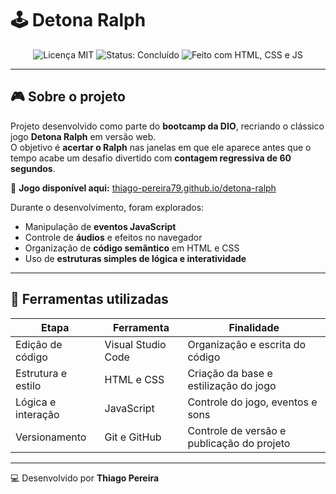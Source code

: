 # 🕹️ Detona Ralph

<p align="center">
  <img src="https://img.shields.io/badge/License-MIT-yellow.svg" alt="Licença MIT"/>
  <img src="https://img.shields.io/badge/status-concluído-brightgreen" alt="Status: Concluído"/>
  <img src="https://img.shields.io/badge/feito%20com-HTML%20%26%20CSS%20%26%20JS-orange" alt="Feito com HTML, CSS e JS"/>
</p>

---

## 🎮 Sobre o projeto

Projeto desenvolvido como parte do **bootcamp da DIO**, recriando o clássico jogo **Detona Ralph** em versão web.  
O objetivo é **acertar o Ralph** nas janelas em que ele aparece antes que o tempo acabe um desafio divertido com **contagem regressiva de 60 segundos**.

🎯 **Jogo disponível aqui:** [thiago-pereira79.github.io/detona-ralph](https://thiago-pereira79.github.io/detona-ralph/)

Durante o desenvolvimento, foram explorados:
- Manipulação de **eventos JavaScript**
- Controle de **áudios** e efeitos no navegador
- Organização de **código semântico** em HTML e CSS
- Uso de **estruturas simples de lógica e interatividade**

---

## 🧠 Ferramentas utilizadas

| Etapa | Ferramenta | Finalidade |
|-------|-------------|------------|
| Edição de código | Visual Studio Code | Organização e escrita do código |
| Estrutura e estilo | HTML e CSS | Criação da base e estilização do jogo |
| Lógica e interação | JavaScript | Controle do jogo, eventos e sons |
| Versionamento | Git e GitHub | Controle de versão e publicação do projeto |

---

💻 Desenvolvido por **Thiago Pereira**
